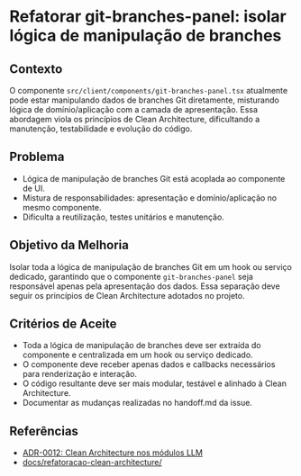 # Refatorar git-branches-panel: isolar lógica de manipulação de branches

## Contexto

O componente `src/client/components/git-branches-panel.tsx` atualmente pode estar manipulando dados de branches Git diretamente, misturando lógica de domínio/aplicação com a camada de apresentação. Essa abordagem viola os princípios de Clean Architecture, dificultando a manutenção, testabilidade e evolução do código.

## Problema

- Lógica de manipulação de branches Git está acoplada ao componente de UI.
- Mistura de responsabilidades: apresentação e domínio/aplicação no mesmo componente.
- Dificulta a reutilização, testes unitários e manutenção.

## Objetivo da Melhoria

Isolar toda a lógica de manipulação de branches Git em um hook ou serviço dedicado, garantindo que o componente `git-branches-panel` seja responsável apenas pela apresentação dos dados. Essa separação deve seguir os princípios de Clean Architecture adotados no projeto.

## Critérios de Aceite

- Toda a lógica de manipulação de branches deve ser extraída do componente e centralizada em um hook ou serviço dedicado.
- O componente deve receber apenas dados e callbacks necessários para renderização e interação.
- O código resultante deve ser mais modular, testável e alinhado à Clean Architecture.
- Documentar as mudanças realizadas no handoff.md da issue.

## Referências

- [ADR-0012: Clean Architecture nos módulos LLM](../../../docs/adr/ADR-0012-Clean-Architecture-LLM.md)
- [docs/refatoracao-clean-architecture/](../../../docs/refatoracao-clean-architecture/)